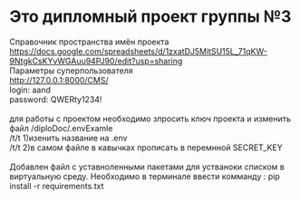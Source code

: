 # Это дипломный проект группы №3 

Справочник пространства имён проекта<br>
https://docs.google.com/spreadsheets/d/1zxatDJ5MitSU15L_71qKW-9NtgkCsKYvWGAuu94PJ90/edit?usp=sharing<br>
Параметры суперпользователя <br>
http://127.0.0.1:8000/CMS/<br>
login: aand<br>
password: QWERty1234!<br>
<br>
для работы с проектом необходимо зпросить ключ проекта и изменить файл /diploDoc/.envExamle <br>
 /t/t       1)изенить название на .env<br>
  /t/t         2)в самом файле в кавычках прописать в перемнной SECRET_KEY <br>
<br>
Добавлен файл с уставноленными пакетами для устваноки списком в виртуальную среду. Необходимо в терминале ввести комманду :  pip install -r requirements.txt<br>
